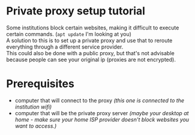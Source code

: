 # Private proxy setup tutorial
Some institutions block certain websites, making it difficult to execute certain commands. (`apt update` I'm looking at you)<br>
A solution to this is to set up a private proxy and use that to reroute everything through a different service provider.<br>
This could also be done with a public proxy, but that's not advisable because people can see your original ip (proxies are not encrypted).
# Prerequisites 
- computer that will connect to the proxy *(this one is connected to the institution wifi)*<br>
- computer that will be the private proxy server *(maybe your desktop at home - make sure your home ISP provider doesn't block websites you want to access.)*<br>
